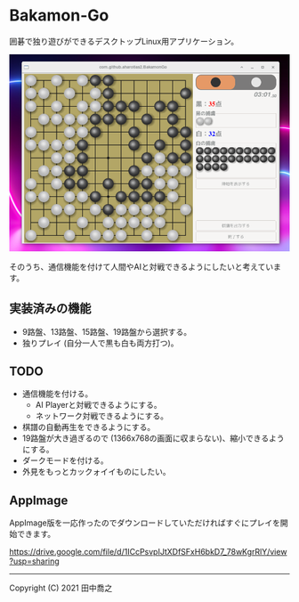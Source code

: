 Bakamon-Go
====================================================================================================
囲碁で独り遊びができるデスクトップLinux用アプリケーション。

![スクリーンショット](docs/screenshot-1.png)

そのうち、通信機能を付けて人間やAIと対戦できるようにしたいと考えています。

実装済みの機能
----------------------------------------------------------------------------------------------------
+ 9路盤、13路盤、15路盤、19路盤から選択する。
+ 独りプレイ (自分一人で黒も白も両方打つ)。

TODO
----------------------------------------------------------------------------------------------------
+ 通信機能を付ける。
  + AI Playerと対戦できるようにする。
  + ネットワーク対戦できるようにする。
+ 棋譜の自動再生をできるようにする。
+ 19路盤が大き過ぎるので (1366x768の画面に収まらない)、縮小できるようにする。
+ ダークモードを付ける。
+ 外見をもっとカックォイイものにしたい。

AppImage
----------------------------------------------------------------------------------------------------
AppImage版を一応作ったのでダウンロードしていただければすぐにプレイを開始できます。

<https://drive.google.com/file/d/1ICcPsvpIJtXDfSFxH6bkD7_78wKgrRlY/view?usp=sharing>

----------------------------------------------------------------------------------------------------

Copyright (C) 2021 田中喬之


